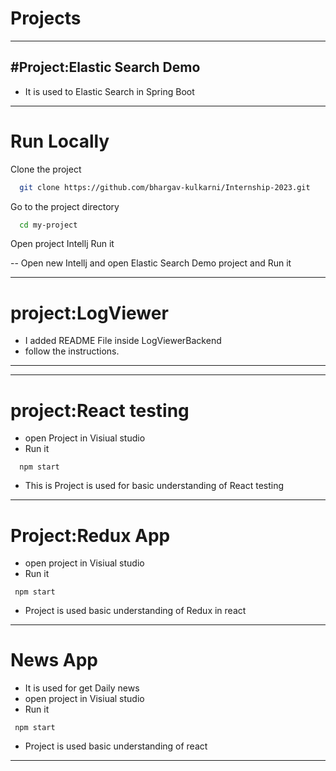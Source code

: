 
# Projects
---

#Project:Elastic Search Demo
--------
- It is used to Elastic Search in Spring Boot

----
# Run Locally

Clone the project

```bash
  git clone https://github.com/bhargav-kulkarni/Internship-2023.git
```

Go to the project directory

```bash
  cd my-project
```

Open project Intellj 
Run it

--
Open new Intellj and open Elastic Search Demo project  and Run it 

---

# project:LogViewer 
 - I added README File inside LogViewerBackend 
 - follow the instructions.


---
---

# project:React testing

- open Project in Visiual studio 
- Run it

```
  npm start
```
- This is Project is used for basic understanding of React testing


----
# Project:Redux App
- open project in Visiual studio
- Run it

```
 npm start
```

- Project is used basic understanding of Redux in react

---

# News App
- It is used for get Daily news
- open project in Visiual studio
- Run it

```
 npm start
```

- Project is used basic understanding of react
---